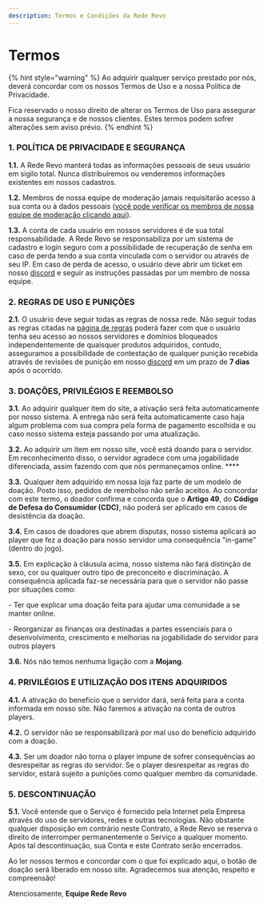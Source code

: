 ```yaml
---
description: Termos e Condições da Rede Revo
---
```


# Termos

{% hint style="warning" %}
Ao adquirir qualquer serviço prestado por nós, deverá concordar com os nossos Termos de Uso e a nossa Política de Privacidade.

Fica reservado o nosso direito de alterar os Termos de Uso para assegurar a nossa segurança e de nossos clientes. Estes termos podem sofrer alterações sem aviso prévio.
{% endhint %}

### **1. POLÍTICA DE PRIVACIDADE E SEGURANÇA**

**1.1.** A Rede Revo manterá todas as informações pessoais de seus usuário em sigilo total. Nunca distribuiremos ou venderemos informações existentes em nossos cadastros.

**1.2.** Membros de nossa equipe de moderação jamais requisitarão acesso à sua conta ou à dados pessoais ([você pode verificar os membros de nossa equipe de moderação clicando aqui](https://wiki.rederevo.com/outros/equipe)).

**1.3.** A conta de cada usuário em nossos servidores é de sua total responsabilidade. A Rede Revo se responsabiliza por um sistema de cadastro e login seguro com a possibilidade de recuperação de senha em caso de perda tendo a sua conta vinculada com o servidor ou através de seu IP. Em caso de perda de acesso, o usuário deve abrir um ticket em nosso [discord](https://discord.gg/rederevo) e seguir as instruções passadas por um membro de nossa equipe.

### **2. REGRAS DE USO E PUNIÇÕES**

**2.1.** O usuário deve seguir todas as regras de nossa rede. Não seguir todas as regras citadas na [página de regras](../regras/) poderá fazer com que o usuário tenha seu acesso ao nossos servidores e domínios bloqueados independentemente de quaisquer produtos adquiridos, contudo, asseguramos a possibilidade de contestação de qualquer punição recebida através de revisões de punição em nosso [discord](https://discord.gg/rederevo) em um prazo de **7 dias** após o ocorrido.

### **3. DOAÇÕES, PRIVILÉGIOS E REEMBOLSO**

**3.1.** Ao adquirir qualquer item do site, a ativação será feita automaticamente por nosso sistema. A entrega não será feita automaticamente caso haja algum problema com sua compra pela forma de pagamento escolhida e ou caso nosso sistema esteja passando por uma atualização.

**3.2.** Ao adquirir um item em nosso site, você está doando para o servidor. Em reconhecimento disso, o servidor agradece com uma jogabilidade diferenciada, assim fazendo com que nós permaneçamos online. ****&#x20;

**3.3.** Qualquer item adquirido em nossa loja faz parte de um modelo de doação. Posto isso, pedidos de reembolso não serão aceitos. Ao concordar com este termo, o doador confirma e concorda que o **Artigo 49**, do **Código de Defesa do Consumidor (CDC)**, não poderá ser aplicado em casos de desistência da doação.&#x20;

**3.4.** Em casos de doadores que abrem disputas, nosso sistema aplicará ao player que fez a doação para nosso servidor uma consequência "in-game" (dentro do jogo).

**3.5.** Em explicação à cláusula acima, nosso sistema não fará distinção de sexo, cor ou qualquer outro tipo de preconceito e discriminação. A consequência aplicada faz-se necessária para que o servidor não passe por situações como:&#x20;

\- Ter que explicar uma doação feita para ajudar uma comunidade a se manter online.&#x20;

\- Reorganizar as finanças ora destinadas a partes essenciais para o desenvolvimento, crescimento e melhorias na jogabilidade do servidor para outros players

**3.6.** Nós não temos nenhuma ligação com a **Mojang**.

### **4. PRIVILÉGIOS E** UTILIZAÇÃO DOS ITENS ADQUIRIDOS

**4.1.** A ativação do benefício que o servidor dará, será feita para a conta informada em nosso site. Não faremos a ativação na conta de outros players.

**4.2.** O servidor não se responsabilizará por mal uso do benefício adquirido com a doação.

**4.3.** Ser um doador não torna o player impune de sofrer consequências ao desrespeitar as regras do servidor. Se o player desrespeitar as regras do servidor, estará sujeito a punições como qualquer membro da comunidade.

### **5.** DESCONTINUAÇÃO

**5.1.** Você entende que o Serviço é fornecido pela Internet pela Empresa através do uso de servidores, redes e outras tecnologias. Não obstante qualquer disposição em contrário neste Contrato, a Rede Revo se reserva o direito de interromper permanentemente o Serviço a qualquer momento. Após tal descontinuação, sua Conta e este Contrato serão encerrados.



Ao ler nossos termos e concordar com o que foi explicado aqui, o botão de doação será liberado em nosso site. Agradecemos sua atenção, respeito e compreensão!

Atenciosamente, **Equipe Rede Revo**
